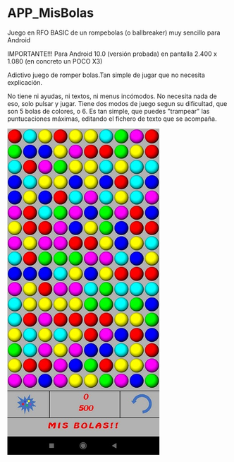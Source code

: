 # APP_MisBolas
Juego en RFO BASIC de un rompebolas (o ballbreaker) muy sencillo para Android

IMPORTANTE!!! Para Android 10.0 (versión probada) en pantalla 2.400 x 1.080 (en concreto un POCO X3)

Adictivo juego de romper bolas.Tan simple de jugar que no necesita explicación.

No tiene ni ayudas, ni textos, ni menus incómodos. No necesita nada de eso, solo pulsar y jugar. Tiene dos modos de juego segun su dificultad, que son 5 bolas de colores, o 6. Es tan simple, que puedes "trampear" las puntucaciones máximas, editando el fichero de texto que se acompaña.

![Imagen misbolas.jpg](https://github.com/jepalza/APP_MisBolas/blob/main/pantallazos/misbolas.jpg)
